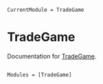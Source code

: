 ```@meta
CurrentModule = TradeGame
```

# TradeGame

Documentation for [TradeGame](https://github.com/LexaLutyi/TradeGame.jl).

```@index
```

```@autodocs
Modules = [TradeGame]
```
